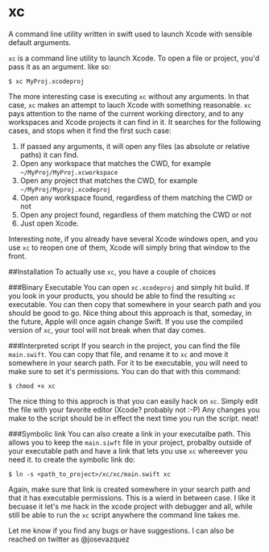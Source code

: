 # xc
A command line utility written in swift used to launch Xcode with sensible default arguments. 

`xc` is a command line utility to launch Xcode. To open a file or project, you'd pass it as an argument. like so:
```
$ xc MyProj.xcodeproj
```

The more interesting case is executing `xc` without any arguments. In that case, `xc` makes an attempt to lauch Xcode 
with something reasonable. `xc` pays attention to the name of the current working directory, and to any workspaces and 
Xcode projects it can find in it. It searches for the following cases, and stops when it find the first such case:

1. If passed any arguments, it will open any files (as absolute or relative paths) it can find.
2. Open any workspace that matches the CWD, for example `~/MyProj/MyProj.xcworkspace`
3. Open any project that matches the CWD, for example `~/MyProj/Myproj.xcodeproj`
4. Open any workspace found, regardless of them matching the CWD or not
5. Open any project found, regardless of them matching the CWD or not
6. Just open Xcode.

Interesting note, if you already have several Xcode windows open, and you use `xc` to reopen one of them, Xcode will
simply bring that window to the front.

##Installation
To actually use `xc`, you have a couple of choices

###Binary Executable
You can open `xc.xcodeproj` and simply hit build. If you look in your products, you should be able to find the resulting `xc` executable. You can then copy that somewhere in your search path and you should be good to go. Nice thing about this approach is that, someday, in the future, Apple will once again change Swift. If you use the compiled version of `xc`, your tool will not break when that day comes.

###Interpreted script
If you search in the project, you can find the file `main.swift`. You can copy that file, and rename it to `xc` and move it somewhere in your search path. For it to be executable, you will need to make sure to set it's permissions. You can do that with this command:
```
$ chmod +x xc
```
The nice thing to this approch is that you can easily hack on `xc`. Simply edit the file with your favorite editor (Xcode? probably not :-P) Any changes you make to the script should be in effect the next time you run the script. neat!

###Symbolic link
You can also create a link in your executalbe path. This allows you to keep the `main.siwft` file in your project, probalby outside of your executable path and have a link that lets you use `xc` whereever you need it. to create the symbolic link do:
```
$ ln -s <path_to_project>/xc/xc/main.swift xc 
```
Again, make sure that link is created somewhere in your search path and that it has executable permissions. This is a wierd in between case. I like it becuase it let's me hack in the xcode project with debugger and all, while still be able to run the `xc` script anywhere the command line takes me.


Let me know if you find any bugs or have suggestions. I can also be reached on twitter as @josevazquez
